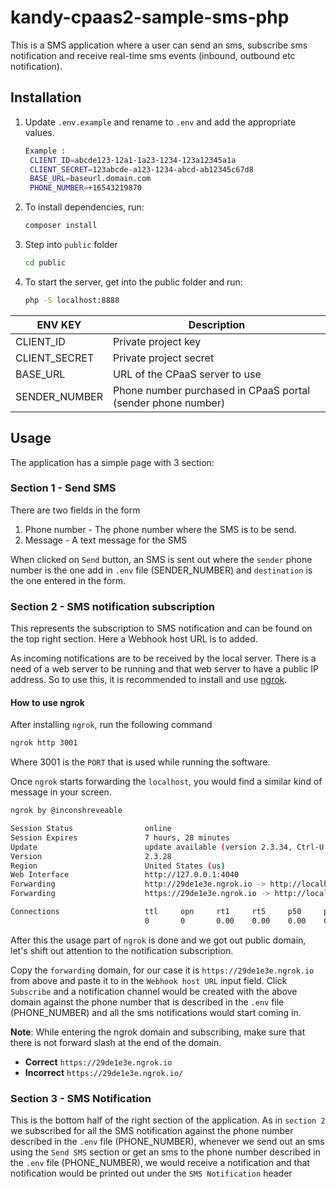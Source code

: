 # kandy-cpaas2-sample-sms-php

This is a SMS application where a user can send an sms, subscribe sms notification and receive real-time sms events (inbound, outbound etc notification).


## Installation

1. Update `.env.example` and rename to `.env` and add the appropriate values.

    ```bash
    Example : 
     CLIENT_ID=abcde123-12a1-1a23-1234-123a12345a1a
     CLIENT_SECRET=123abcde-a123-1234-abcd-ab12345c67d8
     BASE_URL=baseurl.domain.com
     PHONE_NUMBER=+16543219870
    ```

2. To install dependencies, run:

    ```bash
    composer install
    ```
    
3. Step into `public` folder
	```bash
	cd public
	```

4. To start the server, get into the public folder and run:
	```bash
	php -S localhost:8888
	```

ENV KEY       | Description
------------- | -------------
CLIENT_ID     | Private project key
CLIENT_SECRET | Private project secret
BASE_URL      | URL of the CPaaS server to use
SENDER_NUMBER | Phone number purchased in CPaaS portal (sender phone number)


## Usage

The application has a simple page with 3 section:

### Section 1 - Send SMS

There are two fields in the form

1. Phone number - The phone number where the SMS is to be send.
2. Message - A text message for the SMS

When clicked on `Send` button, an SMS is sent out where the `sender` phone number is the one add in `.env` file (SENDER_NUMBER) and `destination` is the one entered in the form.

### Section 2 - SMS notification subscription

This represents the subscription to SMS notification and can be found on the top right section. Here a Webhook host URL is to added.

As incoming notifications are to be received by the local server. There is a need of a web server to be running and that web server to have a public IP address. So to use this, it is recommended to install and use [ngrok](https://ngrok.com/).

#### How to use ngrok

After installing `ngrok`, run the following command

```bash
ngrok http 3001
```

Where 3001 is the `PORT` that is used while running the software.

Once `ngrok` starts forwarding the `localhost`, you would find a similar kind of message in your screen.

```bash
ngrok by @inconshreveable                                                                  (Ctrl+C to quit)

Session Status                online
Session Expires               7 hours, 28 minutes
Update                        update available (version 2.3.34, Ctrl-U to update)
Version                       2.3.28
Region                        United States (us)
Web Interface                 http://127.0.0.1:4040
Forwarding                    http://29de1e3e.ngrok.io -> http://localhost:3001
Forwarding                    https://29de1e3e.ngrok.io -> http://localhost:3001

Connections                   ttl     opn     rt1     rt5     p50     p90
                              0       0       0.00    0.00    0.00    0.00
```

After this the usage part of `ngrok` is done and we got out public domain, let's shift out attention to the notification subscription.

Copy the `forwarding` domain, for our case it is `https://29de1e3e.ngrok.io` from above and paste it to in the `Webhook host URL` input field.
Click `Subscribe` and a notification channel would be created with the above domain against the phone number that is described in the `.env` file (PHONE_NUMBER) and all the sms notifications would start coming in.

**Note**: While entering the ngrok domain and subscribing, make sure that there is not forward slash at the end of the domain.

- **Correct** `https://29de1e3e.ngrok.io`
- **Incorrect** `https://29de1e3e.ngrok.io/`

### Section 3 - SMS Notification

This is the bottom half of the right section of the application. As in `section 2` we subscribed for all the SMS notification against the phone number described in the `.env` file (PHONE_NUMBER), whenever we send out an sms using the `Send SMS` section or get an sms to the phone number described in the `.env` file (PHONE_NUMBER), we would receive a notification and that notification would be printed out under the `SMS Notification` header